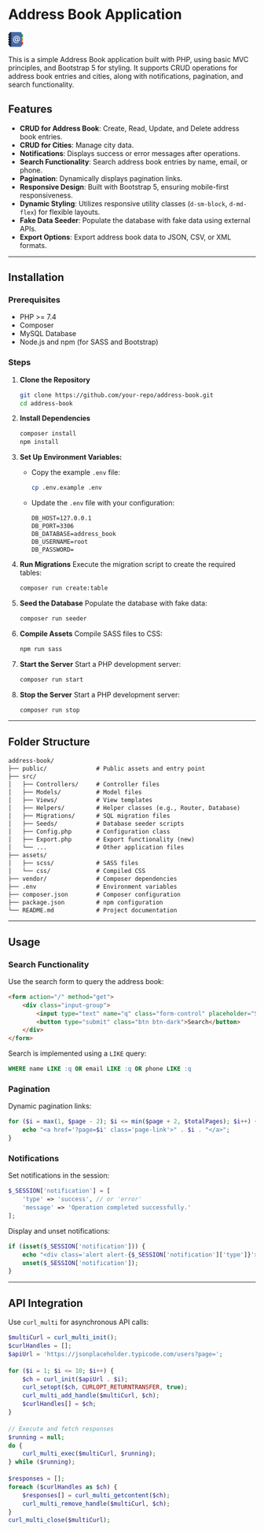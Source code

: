 # Address Book Application
<img src="public/logo.png" alt="Your Logo" width="30" height="30"> 

This is a simple Address Book application built with PHP, using basic MVC principles, and Bootstrap 5 for styling. It supports CRUD operations for address book entries and cities, along with notifications, pagination, and search functionality.

## Features
- **CRUD for Address Book**: Create, Read, Update, and Delete address book entries.
- **CRUD for Cities**: Manage city data.
- **Notifications**: Displays success or error messages after operations.
- **Search Functionality**: Search address book entries by name, email, or phone.
- **Pagination**: Dynamically displays pagination links.
- **Responsive Design**: Built with Bootstrap 5, ensuring mobile-first responsiveness.
- **Dynamic Styling**: Utilizes responsive utility classes (`d-sm-block`, `d-md-flex`) for flexible layouts.
- **Fake Data Seeder**: Populate the database with fake data using external APIs.
- **Export Options**: Export address book data to JSON, CSV, or XML formats.
---

## Installation

### Prerequisites

- PHP >= 7.4
- Composer
- MySQL Database
- Node.js and npm (for SASS and Bootstrap)

### Steps

1. **Clone the Repository**
   ```bash
   git clone https://github.com/your-repo/address-book.git
   cd address-book
   ```

2. **Install Dependencies**
   ```bash
   composer install
   npm install
   ```

3. **Set Up Environment Variables:**
   - Copy the example `.env` file:
     ```bash
     cp .env.example .env
     ```
   - Update the `.env` file with your configuration:
     ```dotenv
     DB_HOST=127.0.0.1
     DB_PORT=3306
     DB_DATABASE=address_book
     DB_USERNAME=root
     DB_PASSWORD=
     ```

4. **Run Migrations**
   Execute the migration script to create the required tables:
   ```bash
   composer run create:table
   ```

5. **Seed the Database**
   Populate the database with fake data:
   ```bash
   composer run seeder
   ```

6. **Compile Assets**
   Compile SASS files to CSS:
   ```bash
   npm run sass
   ```

7. **Start the Server**
   Start a PHP development server:
   ```bash
   composer run start
   ```

7. **Stop the Server**
   Start a PHP development server:
   ```bash
   composer run stop
   ```

---

## Folder Structure

```plaintext
address-book/
├── public/              # Public assets and entry point
├── src/
│   ├── Controllers/     # Controller files
│   ├── Models/          # Model files
│   ├── Views/           # View templates
│   ├── Helpers/         # Helper classes (e.g., Router, Database)
│   ├── Migrations/      # SQL migration files
│   ├── Seeds/           # Database seeder scripts
│   ├── Config.php       # Configuration class
│   ├── Export.php       # Export functionality (new)
│   └── ...              # Other application files
├── assets/
│   ├── scss/            # SASS files
│   └── css/             # Compiled CSS
├── vendor/              # Composer dependencies
├── .env                 # Environment variables
├── composer.json        # Composer configuration
├── package.json         # npm configuration
└── README.md            # Project documentation
```

---

## Usage

### Search Functionality

Use the search form to query the address book:
```html
<form action="/" method="get">
    <div class="input-group">
        <input type="text" name="q" class="form-control" placeholder="Search by *" value="<?= $q ?? '' ?>">
        <button type="submit" class="btn btn-dark">Search</button>
    </div>
</form>
```
Search is implemented using a `LIKE` query:
```sql
WHERE name LIKE :q OR email LIKE :q OR phone LIKE :q
```

### Pagination

Dynamic pagination links:
```php
for ($i = max(1, $page - 2); $i <= min($page + 2, $totalPages); $i++) {
    echo "<a href='?page=$i' class='page-link'>" . $i . "</a>";
}
```

### Notifications

Set notifications in the session:
```php
$_SESSION['notification'] = [
    'type' => 'success', // or 'error'
    'message' => 'Operation completed successfully.'
];
```
Display and unset notifications:
```php
if (isset($_SESSION['notification'])) {
    echo "<div class='alert alert-{$_SESSION['notification']['type']}'>{$_SESSION['notification']['message']}</div>";
    unset($_SESSION['notification']);
}
```

---

## API Integration

Use `curl_multi` for asynchronous API calls:
```php
$multiCurl = curl_multi_init();
$curlHandles = [];
$apiUrl = 'https://jsonplaceholder.typicode.com/users?page=';

for ($i = 1; $i <= 10; $i++) {
    $ch = curl_init($apiUrl . $i);
    curl_setopt($ch, CURLOPT_RETURNTRANSFER, true);
    curl_multi_add_handle($multiCurl, $ch);
    $curlHandles[] = $ch;
}

// Execute and fetch responses
$running = null;
do {
    curl_multi_exec($multiCurl, $running);
} while ($running);

$responses = [];
foreach ($curlHandles as $ch) {
    $responses[] = curl_multi_getcontent($ch);
    curl_multi_remove_handle($multiCurl, $ch);
}
curl_multi_close($multiCurl);
```